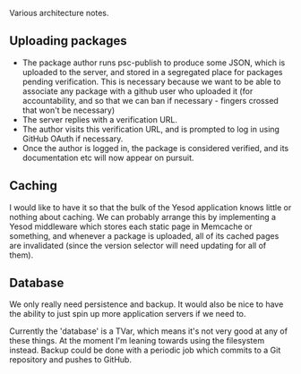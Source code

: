Various architecture notes.

Uploading packages
------------------

- The package author runs psc-publish to produce some JSON, which is uploaded
  to the server, and stored in a segregated place for packages pending
  verification. This is necessary because we want to be able to associate any
  package with a github user who uploaded it (for accountability, and so that
  we can ban if necessary - fingers crossed that won't be necessary)
- The server replies with a verification URL.
- The author visits this verification URL, and is prompted to log in using
  GitHub OAuth if necessary.
- Once the author is logged in, the package is considered verified, and its
  documentation etc will now appear on pursuit.

Caching
-------

I would like to have it so that the bulk of the Yesod application knows little
or nothing about caching. We can probably arrange this by implementing a Yesod
middleware which stores each static page in Memcache or something, and whenever
a package is uploaded, all of its cached pages are invalidated (since the
version selector will need updating for all of them).

Database
--------

We only really need persistence and backup. It would also be nice to have the 
ability to just spin up more application servers if we need to.

Currently the 'database' is a TVar, which means it's not very good at any of
these things. At the moment I'm leaning towards using the filesystem instead.
Backup could be done with a periodic job which commits to a Git repository and
pushes to GitHub.
